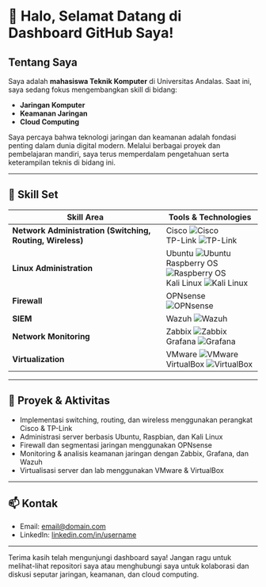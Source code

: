 # 👋 Halo, Selamat Datang di Dashboard GitHub Saya!

## Tentang Saya

Saya adalah **mahasiswa Teknik Komputer** di Universitas Andalas. Saat ini, saya sedang fokus mengembangkan skill di bidang:

- **Jaringan Komputer**
- **Keamanan Jaringan**
- **Cloud Computing**

Saya percaya bahwa teknologi jaringan dan keamanan adalah fondasi penting dalam dunia digital modern. Melalui berbagai proyek dan pembelajaran mandiri, saya terus memperdalam pengetahuan serta keterampilan teknis di bidang ini.

---

## 🔧 Skill Set

| Skill Area                | Tools & Technologies                                                                                         |
|---------------------------|-------------------------------------------------------------------------------------------------------------|
| **Network Administration (Switching, Routing, Wireless)** | Cisco ![Cisco](https://img.shields.io/badge/-Cisco-1BA0D7?logo=cisco&logoColor=white) <br> TP-Link ![TP-Link](https://img.shields.io/badge/-TP--Link-1ABC9C?logo=tp-link&logoColor=white) |
| **Linux Administration**  | Ubuntu ![Ubuntu](https://img.shields.io/badge/-Ubuntu-E95420?logo=ubuntu&logoColor=white) <br> Raspberry OS ![Raspberry OS](https://img.shields.io/badge/-Raspbian-D20F2A?logo=raspberry-pi&logoColor=white) <br> Kali Linux ![Kali Linux](https://img.shields.io/badge/-Kali%20Linux-557C94?logo=kali-linux&logoColor=white) |
| **Firewall**              | OPNsense ![OPNsense](https://img.shields.io/badge/-OPNsense-F58025?logo=opnsense&logoColor=white)           |
| **SIEM**                  | Wazuh ![Wazuh](https://img.shields.io/badge/-Wazuh-0078D7?logo=wazuh&logoColor=white)                       |
| **Network Monitoring**    | Zabbix ![Zabbix](https://img.shields.io/badge/-Zabbix-E2001A?logo=zabbix&logoColor=white) <br> Grafana ![Grafana](https://img.shields.io/badge/-Grafana-F46800?logo=grafana&logoColor=white) |
| **Virtualization**        | VMware ![VMware](https://img.shields.io/badge/-VMware-607078?logo=vmware&logoColor=white) <br> VirtualBox ![VirtualBox](https://img.shields.io/badge/-VirtualBox-183A61?logo=virtualbox&logoColor=white) |

---

## 🚀 Proyek & Aktivitas

- Implementasi switching, routing, dan wireless menggunakan perangkat Cisco & TP-Link
- Administrasi server berbasis Ubuntu, Raspbian, dan Kali Linux
- Firewall dan segmentasi jaringan menggunakan OPNsense
- Monitoring & analisis keamanan jaringan dengan Zabbix, Grafana, dan Wazuh
- Virtualisasi server dan lab menggunakan VMware & VirtualBox

---

## 📫 Kontak

- Email: [email@domain.com](mailto:email@domain.com)
- LinkedIn: [linkedin.com/in/username](https://linkedin.com/in/username)

---

Terima kasih telah mengunjungi dashboard saya! Jangan ragu untuk melihat-lihat repositori saya atau menghubungi saya untuk kolaborasi dan diskusi seputar jaringan, keamanan, dan cloud computing.
